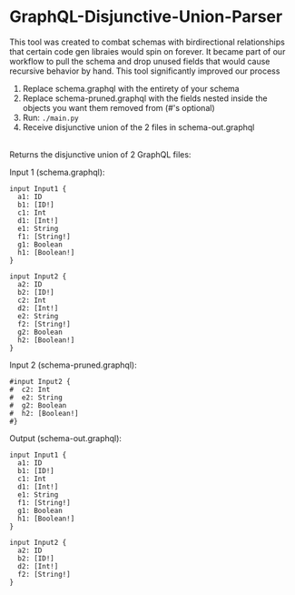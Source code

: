 # GraphQL-Disjunctive-Union-Parser

This tool was created to combat schemas with birdirectional relationships that certain code gen libraies would spin on forever. It became part of our workflow to pull the schema and drop unused fields that would cause recursive behavior by hand. This tool significantly improved our process

1. Replace schema.graphql with the entirety of your schema</br>
2. Replace schema-pruned.graphql with the fields nested inside the objects you want them removed from (#'s optional)</br>
3. Run: ```./main.py```
4. Receive disjunctive union of the 2 files in schema-out.graphql</br></br>

Returns the disjunctive union of 2 GraphQL files:

Input 1 (schema.graphql):</br>
```
input Input1 {
  a1: ID
  b1: [ID!]
  c1: Int
  d1: [Int!]
  e1: String
  f1: [String!]
  g1: Boolean
  h1: [Boolean!]
}

input Input2 {
  a2: ID
  b2: [ID!]
  c2: Int
  d2: [Int!]
  e2: String
  f2: [String!]
  g2: Boolean
  h2: [Boolean!]
}
```

Input 2 (schema-pruned.graphql):</br>
```
#input Input2 {
#  c2: Int
#  e2: String
#  g2: Boolean
#  h2: [Boolean!]
#}
```

Output (schema-out.graphql):</br>
```
input Input1 {
  a1: ID
  b1: [ID!]
  c1: Int
  d1: [Int!]
  e1: String
  f1: [String!]
  g1: Boolean
  h1: [Boolean!]
}

input Input2 {
  a2: ID
  b2: [ID!]
  d2: [Int!]
  f2: [String!]
}
```
